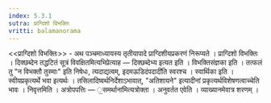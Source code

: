```yaml
---
index: 5.3.1
sutra: प्राग्दिशो विभक्तिः
vritti: balamanorama
---
```


<<प्राग्दिशो विभक्तिः>> - अथ पञ्चमाध्यायस्य तृतीयापादे प्राग्दिशीयप्रकरणं निरूप्यते । प्राग्दिशो विभक्तिः । दिक्छब्देन तद्धटितं सूत्रं विवक्षितमित्यभिप्रेत्याह — दिक्छब्देभ्य इत्यत इति । विभक्तिसंज्ञका इति । तत्फलं तु "न विभक्तौ तुस्माः" इति निषेधः, त्यदाद्यत्वम्, इदमऊडिदंपदादी॑ति स्वरश्च । स्वार्थिका इति । स्वीयप्रकृत्यर्थे भवा इत्यर्थः । तसिलादिष्वर्थनिर्देशाऽभावात्, "अतिशायने" इत्यादीनां प्रकृत्यर्थविशेषणत्वाच्चेति भावः । निवृत्तमिति । अत्रोपपत्तिः — ॒समर्थाना॑मित्यत्रोक्ता । अनुवर्तत एवेति । व्याख्यानमेवात्र शरणम् । 